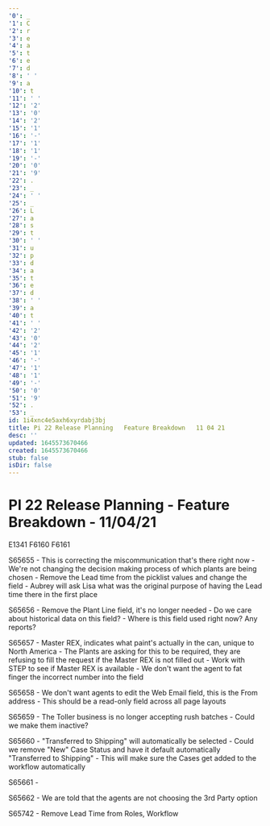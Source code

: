 ```yaml
---
'0': _
'1': C
'2': r
'3': e
'4': a
'5': t
'6': e
'7': d
'8': ' '
'9': a
'10': t
'11': ' '
'12': '2'
'13': '0'
'14': '2'
'15': '1'
'16': '-'
'17': '1'
'18': '1'
'19': '-'
'20': '0'
'21': '9'
'22': .
'23': _
'24': ' '
'25': _
'26': L
'27': a
'28': s
'29': t
'30': ' '
'31': u
'32': p
'33': d
'34': a
'35': t
'36': e
'37': d
'38': ' '
'39': a
'40': t
'41': ' '
'42': '2'
'43': '0'
'44': '2'
'45': '1'
'46': '-'
'47': '1'
'48': '1'
'49': '-'
'50': '0'
'51': '9'
'52': .
'53': _
id: 1i4xnc4e5axh6xyrdabj3bj
title: Pi 22 Release Planning   Feature Breakdown   11 04 21
desc: ''
updated: 1645573670466
created: 1645573670466
stub: false
isDir: false
---
```


# PI 22 Release Planning - Feature Breakdown - 11/04/21


E1341
F6160
F6161

S65655
\- This is correcting the miscommunication that's there right now
\- We're not changing the decision making process of which plants are being chosen
\- Remove the Lead time from the picklist values and change the field
\- Aubrey will ask Lisa what was the original purpose of having the Lead time there in the first place

S65656
\- Remove the Plant Line field, it's no longer needed
\- Do we care about historical data on this field?
\- Where is this field used right now? Any reports?

S65657
\- Master REX, indicates what paint's actually in the can, unique to North America
\- The Plants are asking for this to be required, they are refusing to fill the request if the Master REX is not filled out
\- Work with STEP to see if Master REX is available
\- We don't want the agent to fat finger the incorrect number into the field

S65658
\- We don't want agents to edit the Web Email field, this is the From address
\- This should be a read-only field across all page layouts

S65659
\- The Toller business is no longer accepting rush batches
\- Could we make them inactive?

S65660
\- "Transferred to Shipping" will automatically be selected
\- Could we remove "New" Case Status and have it default automatically "Transferred to Shipping"
\- This will make sure the Cases get added to the workflow automatically

S65661
\-

S65662
\- We are told that the agents are not choosing the 3rd Party option

S65742
\- Remove Lead Time from Roles, Workflow


